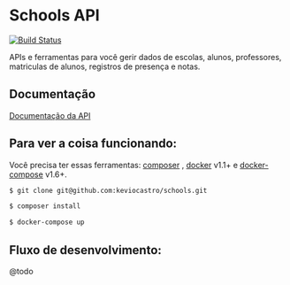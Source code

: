 # Schools API
[![Build Status](https://semaphoreci.com/api/v1/projects/16bb628a-54c3-4c20-b44d-7f3491caeceb/897346/shields_badge.svg)](https://semaphoreci.com/keviocastro/schools)

APIs e ferramentas para você gerir dados de escolas, alunos, professores, matriculas de alunos, registros de presença e notas.


## Documentação

<a href="http://docs.schoolsapi.apiary.io/" target="_blank">Documentação da API</a>

## Para ver a coisa funcionando:

Você precisa ter essas ferramentas: [composer](https://getcomposer.org/download/) , [docker](https://docs.docker.com/v1.11/engine/installation/linux/ubuntulinux/) v1.1+ e [docker-compose](https://docs.docker.com/compose/install/) v1.6+.

```sh
$ git clone git@github.com:keviocastro/schools.git
```
```sh
$ composer install
```
```sh
$ docker-compose up
```

## Fluxo de desenvolvimento:

@todo

